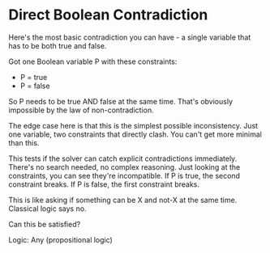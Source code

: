 # Direct Boolean Contradiction

Here's the most basic contradiction you can have - a single variable that has to be both true and false.

Got one Boolean variable P with these constraints:
- P = true
- P = false

So P needs to be true AND false at the same time. That's obviously impossible by the law of non-contradiction.

The edge case here is that this is the simplest possible inconsistency. Just one variable, two constraints that directly clash. You can't get more minimal than this.

This tests if the solver can catch explicit contradictions immediately. There's no search needed, no complex reasoning. Just looking at the constraints, you can see they're incompatible. If P is true, the second constraint breaks. If P is false, the first constraint breaks.

This is like asking if something can be X and not-X at the same time. Classical logic says no.

Can this be satisfied?

Logic: Any (propositional logic)
